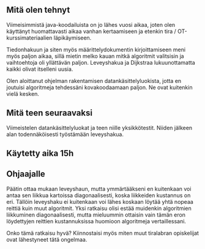 ## Mitä olen tehnyt
Viimeisimmistä java-koodailuista on jo lähes vuosi aikaa, joten olen käyttänyt 
huomattavasti aikaa vanhan kertaamiseen ja etenkin tira / OT-kurssimateriaalien 
läpikäymiseen.

Tiedonhakuun ja siten myös määrittelydokumentin kirjoittamiseen meni myös paljon aikaa, sillä mietin melko kauan mitkä algoritmit valitsisin ja vaihtoehtoja oli 
yllättävän paljon. Leveyshakua ja Dijkstraa lukuunottamatta kaikki olivat itselleni uusia.

Olen aloittanut ohjelman rakentamisen datankäsittelyluokista, jotta en joutuisi algoritmeja tehdessäni kovakoodaamaan paljon. Ne 
ovat kuitenkin vielä kesken.

## Mitä teen seuraavaksi
Viimeistelen datankäsittelyluokat ja teen niille yksikkötestit. Niiden jälkeen alan todennäköisesti työstämään leveyshakua.

## Käytetty aika 15h

## Ohjaajalle
Päätin ottaa mukaan leveyshaun, mutta ymmärtääkseni en kuitenkaan voi antaa sen liikkua kartoissa diagonaalisesti, koska liikkeiden kustannus on eri. Tällöin leveyshaku 
ei kuitenkaan voi lähes koskaan löytää yhtä nopeaa reittiä kuin muut algoritmit. Yksi ratkaisu olisi estää muidenkin algoritmien liikkuminen diagonaalisesti, mutta 
mieluummin ottaisin vain tämän eron löydettyjen reittien kustannuksissa huomioon algoritmeja vertaillessani.

Onko tämä ratkaisu hyvä? Kiinnostaisi myös miten muut tiralabran opiskelijat ovat lähestyneet tätä ongelmaa.
